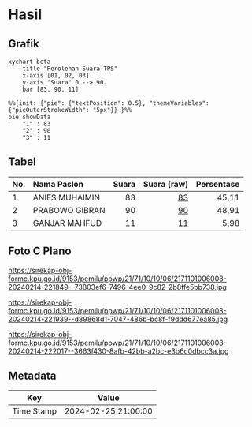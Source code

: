 # Hasil

## Grafik

```mermaid
xychart-beta
    title "Perolehan Suara TPS"
    x-axis [01, 02, 03]
    y-axis "Suara" 0 --> 90
    bar [83, 90, 11]
```

```mermaid
%%{init: {"pie": {"textPosition": 0.5}, "themeVariables": {"pieOuterStrokeWidth": "5px"}} }%%
pie showData
    "1" : 83
    "2" : 90
    "3" : 11
```

## Tabel

| No. | Nama Paslon    | Suara | Suara (raw) | Persentase |
|:--- |:-------------- | -----:| -----------:| ----------:|
| 1   | ANIES MUHAIMIN | 83    | [83][p-1]   | 45,11      |
| 2   | PRABOWO GIBRAN | 90    | [90][p-2]   | 48,91      |
| 3   | GANJAR MAHFUD  | 11    | [11][p-3]   | 5,98       |


[p-1]: https://github.com/gigit-pemilu/pemilu-2024-21-kepulauan-riau/blob/main/pilpres/hitung-suara/sub/21-kepulauan-riau/sub/71-kota-batam/sub/10-batam-kota/sub/1006-sungai-panas/sub/008-tps/sub/paslon-1.txt
[p-2]: https://github.com/gigit-pemilu/pemilu-2024-21-kepulauan-riau/blob/main/pilpres/hitung-suara/sub/21-kepulauan-riau/sub/71-kota-batam/sub/10-batam-kota/sub/1006-sungai-panas/sub/008-tps/sub/paslon-2.txt
[p-3]: https://github.com/gigit-pemilu/pemilu-2024-21-kepulauan-riau/blob/main/pilpres/hitung-suara/sub/21-kepulauan-riau/sub/71-kota-batam/sub/10-batam-kota/sub/1006-sungai-panas/sub/008-tps/sub/paslon-3.txt

## Foto C Plano

https://sirekap-obj-formc.kpu.go.id/9153/pemilu/ppwp/21/71/10/10/06/2171101006008-20240214-221849--73803ef6-7496-4ee0-9c82-2b8ffe5bb738.jpg

https://sirekap-obj-formc.kpu.go.id/9153/pemilu/ppwp/21/71/10/10/06/2171101006008-20240214-221939--d89868d1-7047-486b-bc8f-f9ddd677ea85.jpg

https://sirekap-obj-formc.kpu.go.id/9153/pemilu/ppwp/21/71/10/10/06/2171101006008-20240214-222017--3663f430-8afb-42bb-a2bc-e3b6c0dbcc3a.jpg


## Metadata

| Key        | Value               |
| ---------- | ------------------- |
| Time Stamp | 2024-02-25 21:00:00 |




